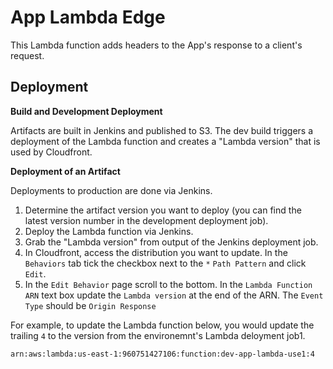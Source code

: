 # App Lambda Edge

This Lambda function adds headers to the App's response to a client's request.

## Deployment

__Build and Development Deployment__

Artifacts are built in Jenkins and published to S3. The dev build triggers a deployment of the Lambda function and creates a "Lambda version" that is used by Cloudfront.

__Deployment of an Artifact__

Deployments to production are done via Jenkins.

1. Determine the artifact version you want to deploy (you can find the latest version number in the development deployment job). 
2. Deploy the Lambda function via Jenkins.
3. Grab the "Lambda version" from output of the Jenkins deployment job.
4. In Cloudfront, access the distribution you want to update. In the `Behaviors` tab tick the checkbox next to the `*` `Path Pattern` and click `Edit`.
5. In the `Edit Behavior` page scroll to the bottom. In the `Lambda Function ARN` text box update the `Lambda version` at the end of the ARN. The `Event Type` should be `Origin Response`

For example, to update the Lambda function below, you would update the trailing `4` to the version from the environemnt's Lambda deloyment job1.

`arn:aws:lambda:us-east-1:960751427106:function:dev-app-lambda-use1:4`

